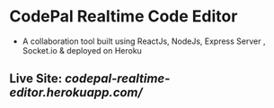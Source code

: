 # CodePal Realtime Code Editor
- A collaboration tool built using ReactJs, NodeJs, Express Server , Socket.io & deployed on Heroku
## Live Site: *codepal-realtime-editor.herokuapp.com/*
